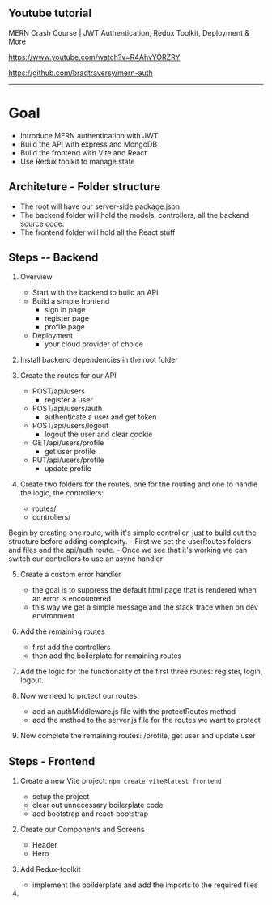 
## Youtube tutorial
MERN Crash Course | JWT Authentication, Redux Toolkit, Deployment & More 

https://www.youtube.com/watch?v=R4AhvYORZRY

https://github.com/bradtraversy/mern-auth

-------------------------------------------------------------------------------

# Goal

- Introduce MERN authentication with JWT
- Build the API with express and MongoDB
- Build the frontend with Vite and React
- Use Redux toolkit to manage state

## Architeture - Folder structure

- The root will have our server-side package.json
- The backend folder will hold the models, controllers, all the backend source code.
- The frontend folder will hold all the React stuff

## Steps -- Backend

1. Overview
    - Start with the backend to build an API
    - Build a simple frontend
      - sign in page
      - register page
      - profile page
    - Deployment
      - your cloud provider of choice

2. Install backend dependencies in the root folder

3. Create the routes for our API
    - POST/api/users
      - register a user
    - POST/api/users/auth
      - authenticate a user and get token
    - POST/api/users/logout
      - logout the user and clear cookie
    - GET/api/users/profile
      - get user profile
    - PUT/api/users/profile
      - update profile

4. Create two folders for the routes, one for the routing and one to handle the logic, the controllers:
    - routes/
    - controllers/

Begin by creating one route, with it's simple controller, just to build out the structure before adding complexity.
    - First we set the userRoutes folders and files and the api/auth route.
    - Once we see that it's working we can switch our controllers to use an async handler

5. Create a custom error handler
    - the goal is to suppress the default html page that is rendered when an error is encountered
    - this way we get a simple message and the stack trace when on dev environment

6. Add the remaining routes
    - first add the controllers
    - then add the boilerplate for remaining routes

7. Add the logic for the functionality of the first three routes: register, login, logout.

8. Now we need to protect our routes.
    - add an authMiddleware.js file with the protectRoutes method
    - add the method to the server.js file for the routes we want to protect

9. Now complete the remaining routes: /profile, get user and update user


## Steps - Frontend

1. Create a new Vite project: `npm create vite@latest frontend`
    - setup the project
    - clear out unnecessary boilerplate code
    - add bootstrap and react-bootstrap

2. Create our Components and Screens
    - Header
    - Hero

3. Add Redux-toolkit
    - implement the boilderplate and add the imports to the required files

4. 